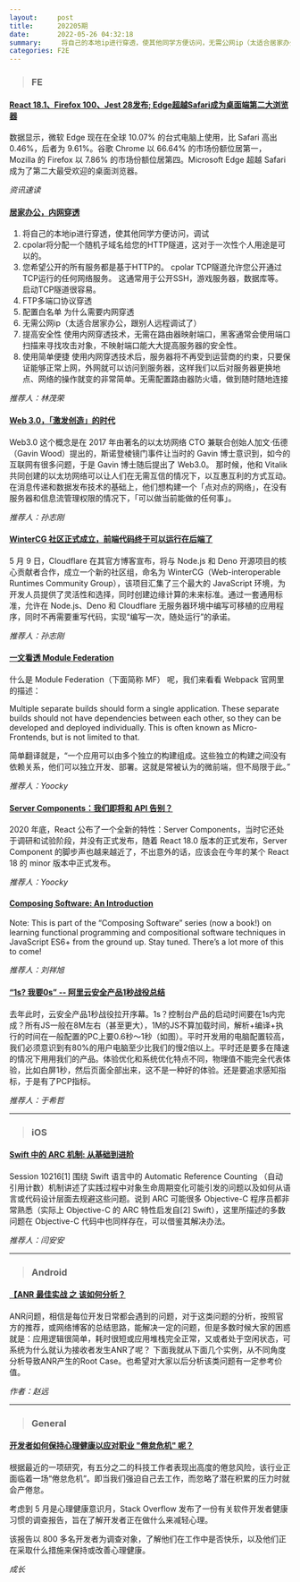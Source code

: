 ```yaml
---
layout:     post
title:      202205期
date:       2022-05-26 04:32:18
summary:     将自己的本地ip进行穿透，使其他同学方便访问，无需公网ip（太适合居家办公，跟别人远程调试了）
categories: F2E
---
```



> ### FE

#### [React 18.1、Firefox 100、Jest 28发布; Edge超越Safari成为桌面端第二大浏览器](https://mp.weixin.qq.com/s?__biz=MzU2MTIyNDUwMA==&mid=2247497187&idx=1&sn=c58e4c12125620aed8c52e67fea87ba9&chksm=fc7ebbb8cb0932aef22b82ccf9ef57dbc7921173963467389c8da8891ab044d08a99c53d1810&token=1008676742&lang=zh_CN#rd)

数据显示，微软 Edge 现在在全球 10.07% 的台式电脑上使用，比 Safari 高出 0.46%，后者为 9.61%。谷歌 Chrome 以 66.64% 的市场份额位居第一，Mozilla 的 Firefox 以 7.86% 的市场份额位居第四。Microsoft Edge 超越 Safari 成为了第二大最受欢迎的桌面浏览器。

*资讯速读*

#### [居家办公，内网穿透](https://www.cpolar.com/docs)

1. 将自己的本地ip进行穿透，使其他同学方便访问，调试
2. cpolar将分配一个随机子域名给您的HTTP隧道，这对于一次性个人用途是可以的。
3. 您希望公开的所有服务都是基于HTTP的。 cpolar TCP隧道允许您公开通过TCP运行的任何网络服务。 这通常用于公开SSH，游戏服务器，数据库等。 启动TCP隧道很容易。
4. FTP多端口协议穿透
5. 配置白名单
为什么需要内网穿透
1.  无需公网ip（太适合居家办公，跟别人远程调试了）
2. 提高安全性
    使用内网穿透技术，无需在路由器映射端口，黑客通常会使用端口扫描来寻找攻击对象，不映射端口能大大提高服务器的安全性。
3. 使用简单便捷
    使用内网穿透技术后，服务器将不再受到运营商的约束，只要保证能够正常上网，外网就可以访问到服务器，这样我们以后对服务器更换地点、网络的操作就变的非常简单。无需配置路由器防火墙，做到随时随地连接

*推荐人：林茂荣*

#### [Web 3.0，「激发创造」的时代](https://mp.weixin.qq.com/s/VHr9ia_tmuBFkVbnn-46Zw)

Web3.0 这个概念是在 2017 年由著名的以太坊网络 CTO 兼联合创始人加文·伍德（Gavin Wood）提出的，斯诺登棱镜门事件让当时的 Gavin 博士意识到，如今的互联网有很多问题，于是 Gavin 博士随后提出了 Web3.0。
那时候，他和 Vitalik 共同创建的以太坊网络可以让人们在无需互信的情况下，以互惠互利的方式互动。在消息传递和数据发布技术的基础上，他们想构建一个「点对点的网络」，在没有服务器和信息流管理权限的情况下，「可以做当前能做的任何事」。

*推荐人：孙志刚*

#### [WinterCG 社区正式成立，前端代码终于可以运行在后端了](https://mp.weixin.qq.com/s/bF4crsk75j0TdMoi402u-g)

5 月 9 日，Cloudflare 在其官方博客宣布，将与 Node.js 和 Deno 开源项目的核心贡献者合作，成立一个新的社区组，命名为 WinterCG（Web-interoperable Runtimes Community Group），该项目汇集了三个最大的 JavaScript 环境，为开发人员提供了灵活性和选择，同时创建边缘计算的未来标准。通过一套通用标准，允许在 Node.js、Deno 和 Cloudflare 无服务器环境中编写可移植的应用程序，同时不再需要重写代码，实现“编写一次，随处运行”的承诺。

*推荐人：孙志刚*

#### [一文看透 Module Federation](https://mp.weixin.qq.com/s/WCQvPbd_w8P-Tn36Sc0SXQ)

什么是 Module Federation（下面简称 MF） 呢，我们来看看 Webpack 官网里的描述：

Multiple separate builds should form a single application. These separate builds should not have dependencies between each other, so they can be developed and deployed individually. This is often known as Micro-Frontends, but is not limited to that.

简单翻译就是，“一个应用可以由多个独立的构建组成。这些独立的构建之间没有依赖关系，他们可以独立开发、部署。这就是常被认为的微前端，但不局限于此。”

*推荐人：Yoocky*


#### [Server Components：我们即将和 API 告别？](https://mp.weixin.qq.com/s/CL1YMnQ6dJfH-YMY9TBcGw)

2020 年底，React 公布了一个全新的特性：Server Components，当时它还处于调研和试验阶段，并没有正式发布，随着 React 18.0 版本的正式发布，Server Component 的脚步声也越来越近了，不出意外的话，应该会在今年的某个 React 18 的 minor 版本中正式发布。


*推荐人：Yoocky*


#### [Composing Software: An Introduction](https://medium.com/javascript-scene/composing-software-an-introduction-27b72500d6ea)

Note: This is part of the “Composing Software” series (now a book!) on learning functional programming and compositional software techniques in JavaScript ES6+ from the ground up. Stay tuned. There’s a lot more of this to come!


*推荐人：刘祥旭*


#### [“1s? 我要0s” -- 阿里云安全产品1秒战役总结](https://mp.weixin.qq.com/s/CSZQko0Hmx63BAGNduL-bw)

去年此时，云安全产品1秒战役拉开序幕。1s？控制台产品的启动时间要在1s内完成？所有JS一般在8M左右（甚至更大），1M的JS不算加载时间，解析+编译+执行的时间在一般配置的PC上要0.6秒～1秒（如图）。平时开发用的电脑配置较高，我们必须意识到有80%的用户电脑至少比我们的慢2倍以上。平时还是要多在降速的情况下用用我们的产品。体验优化和系统优化特点不同，物理值不能完全代表体验，比如白屏1秒，然后页面全部出来，这不是一种好的体验。还是要追求感知指标，于是有了PCP指标。


*推荐人：于希哲*

---

> ### iOS

#### [Swift 中的 ARC 机制: 从基础到进阶](https://mp.weixin.qq.com/s/ZJ3gVI-jzDcKpRKa0IMi0A)

Session 10216[1] 围绕 Swift 语言中的 Automatic Reference Counting （自动引用计数）机制讲述了实践过程中对象生命周期变化可能引发的问题以及如何从语言或代码设计层面去规避这些问题。说到 ARC 可能很多 Objective-C 程序员都非常熟悉（实际上 Objective-C 的 ARC 特性启发自[2] Swift），这里所描述的多数问题在 Objective-C 代码中也同样存在，可以借鉴其解决办法。

*推荐人：闫安安*

---

> ### Android


#### [【ANR 最佳实战 之 该如何分析？](https://juejin.cn/post/6913531422879776781)

ANR问题，相信是每位开发日常都会遇到的问题，对于这类问题的分析，按照官方的推荐，或网络博客的总结思路，能解决一定的问题，但是多数时候大家的困惑就是：应用逻辑很简单，耗时很短或应用堆栈完全正常，又或者处于空闲状态，可系统为什么就认为接收者发生ANR了呢？
下面我就从下面几个实例，从不同角度分析导致ANR产生的Root Case。也希望对大家以后分析该类问题有一定参考价值。


*作者：赵远*

---

> ### General


#### [开发者如何保持心理健康以应对职业 "倦怠危机" 呢？](https://mp.weixin.qq.com/s/efN2Nyo7fGtW_cyn3Hg4QA)

根据最近的一项研究，有五分之二的科技工作者表现出高度的倦怠风险，该行业正面临着一场“倦怠危机”。即当我们强迫自己去工作，而忽略了潜在积累的压力时就会产倦怠。

考虑到 5 月是心理健康意识月，Stack Overflow 发布了一份有关软件开发者健康习惯的调查报告，旨在了解开发者正在做什么来减轻心理。

该报告以 800 多名开发者为调查对象，了解他们在工作中是否快乐，以及他们正在采取什么措施来保持或改善心理健康。

*成长*